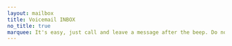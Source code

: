 ```yaml
---
layout: mailbox
title: Voicemail INBOX
no_title: true
marquee: It's easy, just call and leave a message after the beep. Do not wait. CALL NOW!!! (Please note that messages may take a short while to appear. Thank you for your patience!)
---
```

